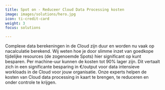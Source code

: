 ```yaml
---
title: Spot on - Reduceer Cloud Data Processing kosten
image: images/solutions/hero.jpg
icon: ti-credit-card
weight: 3
focus: solutions

---
```

Complexe data berekeningen in de Cloud zijn duur en worden nu vaak op nacalculatie berekend. Wij weten hoe je door slimme inzet van goedkope tijdelijke resources (de zogenoemde Spots) hier significant op kunt besparen. Per machine-uur kunnen de kosten tot 90% lager zijn. Dit vertaalt zich in een significante besparing in €/output voor data intensieve workloads in de Cloud voor jouw organisatie. Onze experts helpen de kosten van Cloud data processing in kaart te brengen, te reduceren en onder controle te krijgen.
